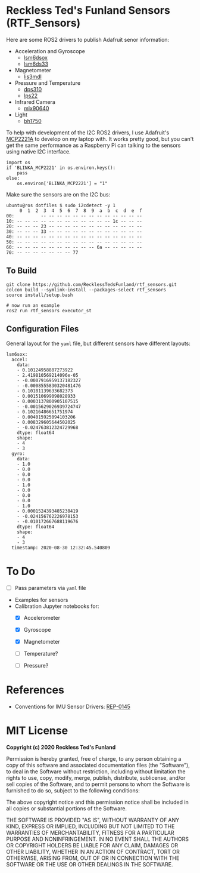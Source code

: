 # Reckless Ted's Funland Sensors (RTF_Sensors)

Here are some ROS2 drivers to publish Adafruit senor information:

- Acceleration and Gyroscope
    - [lsm6dsox](https://www.adafruit.com/product/4517)
    - [lsm6ds33](https://www.adafruit.com/product/4485)
- Magnetometer
    - [lis3mdl](https://www.adafruit.com/product/4517)
- Pressure and Temperature
    - [dps310](https://www.adafruit.com/product/4494)
    - [lps22](https://www.adafruit.com/product/4633)
- Infrared Camera
    - [mlx90640](https://www.adafruit.com/product/4469)
- Light
    - [bh1750](https://www.adafruit.com/product/4681)

To help with development of the I2C ROS2 drivers, I use Adafruit's
[MCP2221A](https://www.adafruit.com/product/4471) to develop on my laptop with.
It works pretty good, but you can't get the same performance as a Raspberry Pi
can talking to the sensors using native I2C interface.

```
import os
if 'BLINKA_MCP2221' in os.environ.keys():
    pass
else:
    os.environ['BLINKA_MCP2221'] = "1"
```

Make sure the sensors are on the I2C bus:

```
ubuntu@ros dotfiles $ sudo i2cdetect -y 1
     0  1  2  3  4  5  6  7  8  9  a  b  c  d  e  f
00:          -- -- -- -- -- -- -- -- -- -- -- -- -- 
10: -- -- -- -- -- -- -- -- -- -- -- -- 1c -- -- --
20: -- -- -- 23 -- -- -- -- -- -- -- -- -- -- -- --
30: -- -- -- 33 -- -- -- -- -- -- -- -- -- -- -- --
40: -- -- -- -- -- -- -- -- -- -- -- -- -- -- -- --
50: -- -- -- -- -- -- -- -- -- -- -- -- -- -- -- --
60: -- -- -- -- -- -- -- -- -- -- 6a -- -- -- -- --
70: -- -- -- -- -- -- -- 77   
```

## To Build

```
git clone https://github.com/RecklessTedsFunland/rtf_sensors.git
colcon build --symlink-install --packages-select rtf_sensors
source install/setup.bash

# now run an example
ros2 run rtf_sensors executor_st
```

## Configuration Files

General layout for the `yaml` file, but different sensors have different
layouts:

```
lsm6sox:
  accel:
    data:
    - 0.10124958887273922
    - 2.419810569214096e-05
    - -0.0007916959137182327
    - -0.0008555830320481476
    - 0.10181139633682373
    - 0.001510699098028933
    - 0.0003137800905107515
    - -0.0015629026939724747
    - 0.10216486651751974
    - 0.004015925094103206
    - 0.008329605644502025
    - -0.024763812324729968
    dtype: float64
    shape:
    - 4
    - 3
  gyro:
    data:
    - 1.0
    - 0.0
    - 0.0
    - 0.0
    - 1.0
    - 0.0
    - 0.0
    - 0.0
    - 1.0
    - 0.0001524393485238419
    - -0.024156762226978153
    - -0.010172667688119676
    dtype: float64
    shape:
    - 4
    - 3
  timestamp: 2020-08-30 12:32:45.540809
```

# To Do

- [ ] Pass parameters via `yaml` file
- Examples for sensors
- Calibration Jupyter notebooks for:
    - [x] Accelerometer
    - [x] Gyroscope
    - [x] Magnetometer
    - [ ] Temperature?
    - [ ] Pressure?


# References

- Conventions for IMU Sensor Drivers: [REP-0145](http://docs.ros.org/independent/api/rep/html/rep-0145.html)

# MIT License

**Copyright (c) 2020 Reckless Ted's Funland**

Permission is hereby granted, free of charge, to any person obtaining a copy
of this software and associated documentation files (the "Software"), to deal
in the Software without restriction, including without limitation the rights
to use, copy, modify, merge, publish, distribute, sublicense, and/or sell
copies of the Software, and to permit persons to whom the Software is
furnished to do so, subject to the following conditions:

The above copyright notice and this permission notice shall be included in all
copies or substantial portions of the Software.

THE SOFTWARE IS PROVIDED "AS IS", WITHOUT WARRANTY OF ANY KIND, EXPRESS OR
IMPLIED, INCLUDING BUT NOT LIMITED TO THE WARRANTIES OF MERCHANTABILITY,
FITNESS FOR A PARTICULAR PURPOSE AND NONINFRINGEMENT. IN NO EVENT SHALL THE
AUTHORS OR COPYRIGHT HOLDERS BE LIABLE FOR ANY CLAIM, DAMAGES OR OTHER
LIABILITY, WHETHER IN AN ACTION OF CONTRACT, TORT OR OTHERWISE, ARISING FROM,
OUT OF OR IN CONNECTION WITH THE SOFTWARE OR THE USE OR OTHER DEALINGS IN THE
SOFTWARE.
